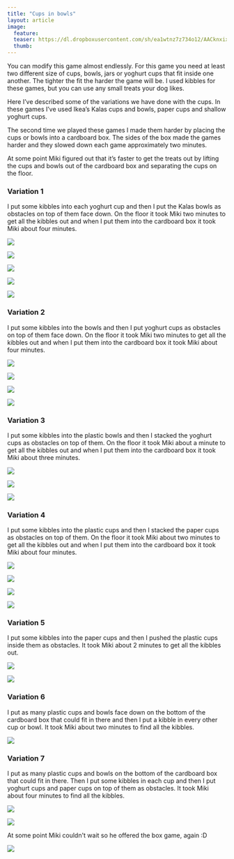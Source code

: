 ```yaml
---
title: "Cups in bowls"
layout: article
image:
  feature:
  teaser: https://dl.dropboxusercontent.com/sh/ea1wtnz7z734o12/AACknxixOrVftjWX7iFXmog5a/aktivointi/kupit-kulhoissa/DSC43090-245px.jpg
  thumb:
---
```


You can modify this game almost endlessly. For this game you need at least two different size of cups, bowls, jars or yoghurt cups that fit inside one another. The tighter the fit the harder the game will be. I used kibbles for these games, but you can use any small treats your dog likes.

Here I’ve described some of the variations we have done with the cups. In these games I’ve used Ikea’s Kalas cups and bowls, paper cups and shallow yoghurt cups.

The second time we played these games I made them harder by placing the cups or bowls into a cardboard box. The sides of the box made the games harder and they slowed down each game approximately two minutes.

At some point Miki figured out that it’s faster to get the treats out by lifting the cups and bowls out of the cardboard box and separating the cups on the floor.

### Variation 1

I put some kibbles into each yoghurt cup and then I put the Kalas bowls as obstacles on top of them face down. On the floor it took Miki two minutes to get all the kibbles out and when I put them into the cardboard box it took Miki about four minutes.

[![](https://dl.dropboxusercontent.com/sh/ea1wtnz7z734o12/AAD9y9Rx-UWzrxRa1P2KyBwDa/aktivointi/kupit-kulhoissa/DSC43157-800px.jpg)](https://dl.dropboxusercontent.com/sh/ea1wtnz7z734o12/AABF5cpoyBPAFOPNEWSK-Dg2a/aktivointi/kupit-kulhoissa/DSC43157.jpg)

[![](https://dl.dropboxusercontent.com/sh/ea1wtnz7z734o12/AACpsYj7Hm0Mrok3RHCdpnsEa/aktivointi/kupit-kulhoissa/DSC43161-800px.jpg)](https://dl.dropboxusercontent.com/sh/ea1wtnz7z734o12/AACATHPHYJbuaWOyYCkSUOJMa/aktivointi/kupit-kulhoissa/DSC43161.jpg)

[![](https://dl.dropboxusercontent.com/sh/ea1wtnz7z734o12/AADJRhwgJAnpRj8_yC0pKYRla/aktivointi/kupit-kulhoissa/DSC43206-800px.jpg)](https://dl.dropboxusercontent.com/sh/ea1wtnz7z734o12/AACXI-DRX6EoNbzLiRuOZIQta/aktivointi/kupit-kulhoissa/DSC43206.jpg)

[![](https://dl.dropboxusercontent.com/sh/ea1wtnz7z734o12/AADgZqCcEpve1090XPg8_Pjca/aktivointi/kupit-kulhoissa/DSC43208-800px.jpg)](https://dl.dropboxusercontent.com/sh/ea1wtnz7z734o12/AAC-QUB4gqm-A67eOt13aELwa/aktivointi/kupit-kulhoissa/DSC43208.jpg)

[![](https://dl.dropboxusercontent.com/sh/ea1wtnz7z734o12/AAB_FqlghLOoAGv2_X9nvsxza/aktivointi/kupit-kulhoissa/DSC43469-800px.jpg)](https://dl.dropboxusercontent.com/sh/ea1wtnz7z734o12/AACdPESvlRVktJj4dx6pNoMLa/aktivointi/kupit-kulhoissa/DSC43469.jpg)

### Variation 2

I put some kibbles into the bowls and then I put yoghurt cups as obstacles on top of them face down. On the floor it took Miki two minutes to get all the kibbles out and when I put them into the cardboard box it took Miki about four minutes.

[![](https://dl.dropboxusercontent.com/sh/ea1wtnz7z734o12/AAAIcHdmRNP992p8QlkB9EqSa/aktivointi/kupit-kulhoissa/DSC43086-800px.jpg)](https://dl.dropboxusercontent.com/sh/ea1wtnz7z734o12/AAAoWBotWnzlLz9Dy4GGe60Ca/aktivointi/kupit-kulhoissa/DSC43086.jpg)

[![](https://dl.dropboxusercontent.com/sh/ea1wtnz7z734o12/AAAY-MYzl_mndCTkVkU0VGl3a/aktivointi/kupit-kulhoissa/DSC43090-800px.jpg)](https://dl.dropboxusercontent.com/sh/ea1wtnz7z734o12/AACVufKAID1kdFAORmYV2j_5a/aktivointi/kupit-kulhoissa/DSC43090.jpg)

[![](https://dl.dropboxusercontent.com/sh/ea1wtnz7z734o12/AABS0901pVlm0_bfFxKFt1Qba/aktivointi/kupit-kulhoissa/DSC43133-800px.jpg)](https://dl.dropboxusercontent.com/sh/ea1wtnz7z734o12/AAAILY9KsZoMcqkkHiTovyFEa/aktivointi/kupit-kulhoissa/DSC43133.jpg)

[![](https://dl.dropboxusercontent.com/sh/ea1wtnz7z734o12/AAByCyLmiZjCtS12Fm0-uKk4a/aktivointi/kupit-kulhoissa/DSC43729-800px.jpg)](https://dl.dropboxusercontent.com/sh/ea1wtnz7z734o12/AAAOUNQWpKIRuW6HyyNvL1jla/aktivointi/kupit-kulhoissa/DSC43729.jpg)

### Variation 3

I put some kibbles into the plastic bowls and then I stacked the yoghurt cups as obstacles on top of them. On the floor it took Miki about a minute to get all the kibbles out and when I put them into the cardboard box it took Miki about three minutes.

[![](https://dl.dropboxusercontent.com/sh/ea1wtnz7z734o12/AADl47h2y6JrUYSE4AOyX1Lta/aktivointi/kupit-kulhoissa/DSC43584-800px.jpg)](https://dl.dropboxusercontent.com/sh/ea1wtnz7z734o12/AABZjbJ9WfMnttxdGZoLVfi2a/aktivointi/kupit-kulhoissa/DSC43584.jpg)

[![](https://dl.dropboxusercontent.com/sh/ea1wtnz7z734o12/AABA5L4PlovgT3LyoLSX9X2Ia/aktivointi/kupit-kulhoissa/DSC43592-800px.jpg)](https://dl.dropboxusercontent.com/sh/ea1wtnz7z734o12/AACYeVe3pn26aWk1HhjmjpBSa/aktivointi/kupit-kulhoissa/DSC43592.jpg)

[![](https://dl.dropboxusercontent.com/sh/ea1wtnz7z734o12/AAB5hAEbguQHOnjpn_LUpXvja/aktivointi/kupit-kulhoissa/DSC44306-800px.jpg)](https://dl.dropboxusercontent.com/sh/ea1wtnz7z734o12/AACXZEte_3BYnMfg3AP0rte4a/aktivointi/kupit-kulhoissa/DSC44306.jpg)

### Variation 4

I put some kibbles into the plastic cups and then I stacked the paper cups as obstacles on top of them. On the floor it took Miki about two minutes to get all the kibbles out and when I put them into the cardboard box it took Miki about four minutes.

[![](https://lh3.googleusercontent.com/1SjIuCewFfo1QvFBqei6kTExKbOJncSqxEqQOm4x4yY=w800)](https://lh3.googleusercontent.com/1SjIuCewFfo1QvFBqei6kTExKbOJncSqxEqQOm4x4yY=s0)

[![](https://lh3.googleusercontent.com/Xn8VgJR3fkVb0tpeUZXdo2DcYpnz8f9PBCTf4vLMlU4=w800)](https://lh3.googleusercontent.com/Xn8VgJR3fkVb0tpeUZXdo2DcYpnz8f9PBCTf4vLMlU4=s0)

[![](https://lh3.googleusercontent.com/QoyArlaLAdRWAFvJ1iwnXYatRjgCmzQw1eP1JXB7eQ0=w800)](https://lh3.googleusercontent.com/QoyArlaLAdRWAFvJ1iwnXYatRjgCmzQw1eP1JXB7eQ0=s0)

[![](https://lh3.googleusercontent.com/m9RSJvY7wRx23WB6Qa3Iov3IuD140-y3xCfN3_Cbk-E=w800)](https://lh3.googleusercontent.com/m9RSJvY7wRx23WB6Qa3Iov3IuD140-y3xCfN3_Cbk-E=s0)

### Variation 5

I put some kibbles into the paper cups and then I pushed the plastic cups inside them as obstacles. It took Miki about 2 minutes to get all the kibbles out.

[![](https://lh3.googleusercontent.com/xXwwEMGWaWrTyRT1M6ZYJgvdTjjzJJ0g5m0cJPguggikYUDC92kk6o3Ero9tJOsWAmgfIlYdLgztNIcx5wPbjPx2p00S-SZA4ndcUEqpo8OpYH6aFfYpEEFNJ21NmpEriel2bvIBiQ0x_uFNtG2zNI-Kw1nNoyFqmUJcl6iyZuh7BsKibQBTJ7_PXNXhFwEEfGRDVoEbD7lkRlikcMm14BMJe4-yEo_oC2NP3ehc8ctp0MLkBBdZz4AFSGo15JiQp096IpL1vwCI7NEkfyhy7MbiVcSaZHcIF4kDkT4aRwuKBr8NAgP6ZjuCktLP71O5pA4J11zN-Nq7CFso2bPMnxUZ2CrBJz4HVEiwQpxxVtMmyJwbbCyHM5SxNei6NuKGIonar1rzNi3fKr5k2okmitEkeq3-V4Q-pKyeftXzS-epqnlqldosrJfzMSx-8RZXJuDhg1m3uYJh5Sxw0jpTde_hfxxX0jELGpLlZ30dUt0zRBbsudfv3TZM-nT3fUQVyuIhqV1Z4XpLyEZKY3zgQylrcsuIMgG3Ma4ASIfURXo=w800)](https://lh3.googleusercontent.com/xXwwEMGWaWrTyRT1M6ZYJgvdTjjzJJ0g5m0cJPguggikYUDC92kk6o3Ero9tJOsWAmgfIlYdLgztNIcx5wPbjPx2p00S-SZA4ndcUEqpo8OpYH6aFfYpEEFNJ21NmpEriel2bvIBiQ0x_uFNtG2zNI-Kw1nNoyFqmUJcl6iyZuh7BsKibQBTJ7_PXNXhFwEEfGRDVoEbD7lkRlikcMm14BMJe4-yEo_oC2NP3ehc8ctp0MLkBBdZz4AFSGo15JiQp096IpL1vwCI7NEkfyhy7MbiVcSaZHcIF4kDkT4aRwuKBr8NAgP6ZjuCktLP71O5pA4J11zN-Nq7CFso2bPMnxUZ2CrBJz4HVEiwQpxxVtMmyJwbbCyHM5SxNei6NuKGIonar1rzNi3fKr5k2okmitEkeq3-V4Q-pKyeftXzS-epqnlqldosrJfzMSx-8RZXJuDhg1m3uYJh5Sxw0jpTde_hfxxX0jELGpLlZ30dUt0zRBbsudfv3TZM-nT3fUQVyuIhqV1Z4XpLyEZKY3zgQylrcsuIMgG3Ma4ASIfURXo=s0)

[![](https://lh3.googleusercontent.com/Vi1NgMqwc9HSb_c-54l_kTBT6YO6qaQRfOjBKpee2aOCP4aV_GJpEjXykZFRUPOIpbUJ1tqGynTrDHxwo2XkkyrCGdo0v9Vx019sY106WHRt6A1IW3Vy0J-lrVSJcsosvHgKqbSxdtoBr8JELDOIDLkaofgXBRKAkbWlbgoR-JQmyALd4sZAg7pvwljoUOyVVFAWrFDN2Z7qMXJi8YUv7bRTRF6Hpa5n1_hl9q88mh8ar5IQcoRVfGeVpzRotjCbwiE6hKs5L71VODHv5QmyQi_JLi4vXt96b8WMEt4BKmbZ-SoFGdDYk2JEMqEXYqaCjQqsJUmF_-bqnLT6yrMo5KIcpjn0jq5PZvhdwtp6QB-5ld6-KeZCJfqcUpBXqfPtVvV-iqfmGJ1B83K-mHOfV_G7hTG3kEzmwPexbR657GIdinHEFWWwji490xnk33otKYjmRQVqd3b_anX21lpS3SpU0s2PJReL-Tm_vp_E2c0E8f5rDA1BV2QLt930xubpvxHjp8Zfg7yU8rcM3DVaTuCUn9cUnQGiCnXK0ZfT2iA=w800)](https://lh3.googleusercontent.com/Vi1NgMqwc9HSb_c-54l_kTBT6YO6qaQRfOjBKpee2aOCP4aV_GJpEjXykZFRUPOIpbUJ1tqGynTrDHxwo2XkkyrCGdo0v9Vx019sY106WHRt6A1IW3Vy0J-lrVSJcsosvHgKqbSxdtoBr8JELDOIDLkaofgXBRKAkbWlbgoR-JQmyALd4sZAg7pvwljoUOyVVFAWrFDN2Z7qMXJi8YUv7bRTRF6Hpa5n1_hl9q88mh8ar5IQcoRVfGeVpzRotjCbwiE6hKs5L71VODHv5QmyQi_JLi4vXt96b8WMEt4BKmbZ-SoFGdDYk2JEMqEXYqaCjQqsJUmF_-bqnLT6yrMo5KIcpjn0jq5PZvhdwtp6QB-5ld6-KeZCJfqcUpBXqfPtVvV-iqfmGJ1B83K-mHOfV_G7hTG3kEzmwPexbR657GIdinHEFWWwji490xnk33otKYjmRQVqd3b_anX21lpS3SpU0s2PJReL-Tm_vp_E2c0E8f5rDA1BV2QLt930xubpvxHjp8Zfg7yU8rcM3DVaTuCUn9cUnQGiCnXK0ZfT2iA=s0)

### Variation 6

I put as many plastic cups and bowls face down on the bottom of the cardboard box that could fit in there and then I put a kibble in every other cup or bowl. It took Miki about two minutes to find all the kibbles.

[![](https://lh3.googleusercontent.com/6h6rBYGyY6sSYp0XnqsNBYDxFcvW2uTkHlg5RqO4BW0=w800)](https://lh3.googleusercontent.com/6h6rBYGyY6sSYp0XnqsNBYDxFcvW2uTkHlg5RqO4BW0=s0)

### Variation 7

I put as many plastic cups and bowls on the bottom of the cardboard box that could fit in there. Then I put some kibbles in each cup and then I put yoghurt cups and paper cups on top of them as obstacles. It took Miki about four minutes to find all the kibbles.

[![](https://lh3.googleusercontent.com/3SpDmsaaAOv6OA-r35uEd1TQwiOVgK9PsxaBKb4B49I=w800)](https://lh3.googleusercontent.com/3SpDmsaaAOv6OA-r35uEd1TQwiOVgK9PsxaBKb4B49I=s0)

[![](https://lh3.googleusercontent.com/jKawhGygnQhPQVkfJ69OVG5Kxv2fRBusHLuvw7XxtzY=w800)](https://lh3.googleusercontent.com/jKawhGygnQhPQVkfJ69OVG5Kxv2fRBusHLuvw7XxtzY=s0)

At some point Miki couldn't wait so he offered the box game, again :D

[![](https://lh3.googleusercontent.com/1No_ymtu_nZGzXk4NES1ZlrxtL2mJYUCcXTZFrQ47iY=w800)](https://lh3.googleusercontent.com/1No_ymtu_nZGzXk4NES1ZlrxtL2mJYUCcXTZFrQ47iY=s0)
